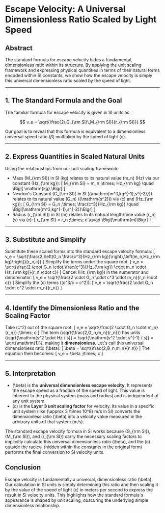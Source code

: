 # Escape Velocity: A Universal Dimensionless Ratio Scaled by Light Speed

## Abstract

The standard formula for escape velocity hides a fundamental, dimensionless ratio within its structure. By applying the unit scaling framework and expressing physical quantities in terms of their natural forms encoded within SI constants, we show how the escape velocity is simply this universal dimensionless ratio scaled by the speed of light.

---

## 1. The Standard Formula and the Goal

The familiar formula for escape velocity is given in SI units as:

$$
v_e = \sqrt{\frac{2\,G_{\rm SI}\,M_{\rm SI}}{r_{\rm SI}}}
$$

Our goal is to reveal that this formula is equivalent to a dimensionless universal speed ratio ($\beta$) multiplied by the speed of light ($c$).

---

## 2. Express Quantities in Scaled Natural Units

Using the relationships from our unit scaling framework:
-   Mass \(M_{\rm SI}\) in SI (kg) relates to its natural value \(m_n\) (Hz) via our constant \(Hz_{\rm kg}\):
    \[
    M_{\rm SI} = m_n \;\times\; Hz_{\rm kg} \quad \Bigl[ \mathrm{kg} \Bigr]
    \]
-   Newton's Constant \(G_{\rm SI}\) in SI (\(\mathrm{m^3\,kg^{-1}\,s^{-2}}\)) relates to its natural value \(G_n\) (\(\mathrm{s^2}\)) via \(c\) and \(Hz_{\rm kg}\):
    \[
    G_{\rm SI} = G_n \;\times\; \frac{c^3}{Hz_{\rm kg}} \quad \Bigl[\mathrm{m^3\,kg^{-1}\,s^{-2}}\Bigr]
    \]
-   Radius \(r_{\rm SI}\) in SI (m) relates to its natural length/time value \(r_n\) (s) via \(c\):
    \[
    r_{\rm SI} = r_n \;\times\; c \quad \Bigl[\mathrm{m}\Bigr]
    \]

---

## 3. Substitute and Simplify

Substitute these scaled forms into the standard escape velocity formula:
\[
v_e = \sqrt{\frac{2\,\left(G_n \frac{c^3}{Hz_{\rm kg}}\right)\,\left(m_n\,Hz_{\rm kg}\right)}{r_n\,c}}
\]
Simplify the terms under the square root:
\[
v_e = \sqrt{\frac{2 \cdot G_n \cdot \frac{c^3}{Hz_{\rm kg}} \cdot m_n \cdot Hz_{\rm kg}}{r_n \cdot c}}
\]
Cancel \(Hz_{\rm kg}\) in the numerator and denominator:
\[
v_e = \sqrt{\frac{2 \cdot G_n \cdot c^3 \cdot m_n}{r_n \cdot c}}
\]
Simplify the \(c\) terms (\(c^3/c = c^2\)):
\[
v_e = \sqrt{\frac{2 \cdot G_n \cdot c^2 \cdot m_n}{r_n}}
\]

---

## 4. Identify the Dimensionless Ratio and the Scaling Factor

Take \(c^2\) out of the square root:
\[
v_e = \sqrt{\frac{2 \cdot G_n \cdot m_n}{r_n}} \;\times\; c
\]
The term \(\sqrt{\frac{2\,G_n\,m_n}{r_n}}\) has units \(\sqrt{\mathrm{s^2 \cdot Hz / s}} = \sqrt{\mathrm{s^2 \cdot s^{-1} / s}} = \sqrt{\mathrm{1}}\), making it **dimensionless**. Let's call this universal dimensionless ratio \(\beta\):
\[
\beta = \sqrt{\frac{2\,G_n\,m_n}{r_n}}
\]
The equation then becomes:
\[
v_e = \beta \;\times\; c
\]

---

## 5. Interpretation

-   \(\beta\) is the **universal dimensionless escape velocity**. It represents the escape speed as a fraction of the speed of light. This value is inherent to the physical system (mass and radius) and is independent of any unit system.
-   \(c\) is the **Layer 3 unit scaling factor** for velocity. Its value in a specific unit system (like \(\approx 3 \times 10^8\) m/s in SI) converts the dimensionless ratio \(\beta\) into a velocity value measured in the arbitrary units of that system (m/s).

The standard escape velocity formula in SI works because \(G_{\rm SI}\), \(M_{\rm SI}\), and \(r_{\rm SI}\) carry the necessary scaling factors to implicitly calculate this universal dimensionless ratio \(\beta\), and the \(c\) outside the radical (hidden within the constants in the original form) performs the final conversion to SI velocity units.

## Conclusion

Escape velocity is fundamentally a universal, dimensionless ratio \(\beta\). Our calculation in SI units is simply determining this ratio and then scaling it by the value of the speed of light \(c\) in meters per second to express the result in SI velocity units. This highlights how the standard formula's appearance is shaped by unit scaling, obscuring the underlying simple dimensionless relationship.